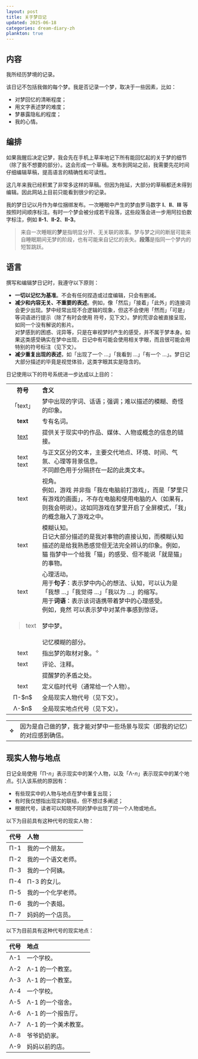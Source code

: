 ```yaml
---
layout: post
title: 关于梦日记
updated: 2025-06-18
categories: dream-diary-zh
plankton: true
---
```

## 内容

我所经历梦境的记录。

该日记不包括我做的每个梦。我是否记录一个梦，取决于一些因素，比如：

- 对梦回忆的清晰程度；
- 用文字表述梦的难度；
- 梦暴露隐私的程度；
- 我的心情。

## 编排

如果我醒后决定记梦，我会先在手机上草率地记下所有能回忆起的关于梦的细节（除了我不想要的部分）。这会形成一个草稿。发布到网站之前，我需要先花时间仔细编辑草稿，提高语言的精确性和可读性。

这几年来我已经积累了非常多这样的草稿。但因为拖延，大部分的草稿都还未得到编辑。因此网站上目前只能看到很少的记录。

我的梦日记以月作为单位捆绑发布。一次睡眠中产生的梦由罗马数字 **I**、**II**、**III** 等按照时间顺序标注。有时一个梦会被分成若干段落，这些段落会进一步用阿拉伯数字标注，例如 **II-1**、**II-2**、**II-3**。

> 来自一次睡眠的**梦**是指明显分开、无关联的故事。梦与梦之间的断层可能来自睡眠期间无梦的阶段，也有可能来自记忆的丧失。**段落**是指同一个梦内的短暂跳跃。

## 语言

撰写和编辑梦日记时，我遵守以下原则：

- **一切以记忆为基准**。不会有任何捏造或过度编辑，只会有删减。
- **减少和内容无关、不重要的表述**。例如，像「然后」「接着」「此外」的连接词会更少出现。梦中经常出现不合逻辑的现象，但这不会使用「然而」「可是」等词语进行提示（除了有时会使用 <dr-contra /> 符号，见下文）。梦的荒谬会被直接呈现，如同一个没有解说的影片。<br />对梦感到的困惑、诧异等，只是在审视梦时产生的感受，并不属于梦本身。如果这类感受确实在梦中出现，日记中有可能会使用相关字眼，而且很可能会用特别的符号标注（见下文）。
- **减少重复出现的表述**，如「出现了一个 ...」「我看到 ...」「有一个 ...」。梦日记大部分描述的毕竟是视觉体验，这类字眼其实是隐含的。

日记使用以下的符号系统进一步达成以上目的：

<table align="center">
    <tr>
        <th style="text-align: center;">符号</th>
        <th style="text-align: left;">含义</th>
    </tr>
    <tr>
        <td style="text-align: center;">「text」</td>
        <td style="text-align: left;">梦中出现的字词、话语；强调；难以描述的模糊、奇怪的印象。</td>
    </tr>
    <tr>
        <td style="text-align: center;"><strong>text</strong></td>
        <td style="text-align: left;">专有名词。</td>
    </tr>
    <tr>
        <td style="text-align: center;"><a href="https://en.wikipedia.org/wiki/Text_(literary_theory)">text</a></td>
        <td style="text-align: left;">提供关于现实中的作品、媒体、人物或概念的信息的链接。</td>
    </tr>
    <tr>
        <td style="text-align: center;"><dr-t>text</dr-t><br /><dr-tt>text</dr-tt></td>
        <td style="text-align: left;">与正文区分的文本，主要交代地点、环境、时间、气氛、心理等背景信息。<br />不同颜色用于分隔挤在一起的此类文本。</td>
    </tr>
    <tr>
        <td style="text-align: center;"><dr-persp>text</dr-persp></td>
        <td style="text-align: left;">视角。<br />例如，<dr-t><dr-persp>游戏</dr-persp></dr-t> 并非指「我在电脑前打游戏」，而是「梦里只有游戏的画面」，不存在电脑和使用电脑的人（如果有，则我会明说）。这如同游戏在梦里开启了全屏模式，「我」的概念融入了游戏之中。</td>
    </tr>
    <tr>
        <td style="text-align: center;"><dr-recog>text</dr-recog></td>
        <td style="text-align: left;">模糊认知。<br />日记大部分描述的是我对事物的直接认知，而模糊认知描述的是给我熟悉感觉但无法完全辨认的印象。例如，<br /><dr-recog>猫</dr-recog> 指梦中一个给我「猫」的感受、但不能说「就是猫」的事物。</td>
    </tr>
    <tr>
        <td style="text-align: center;"><dr-inner>text</dr-inner></td>
        <td style="text-align: left;">心理活动。<br />用于<strong>句子</strong>：表示梦中内心的想法、认知，可以认为是「我想 ...」「我觉得 ...」「我以为 ...」的缩写。<br />用于<strong>词语</strong>：表示该词语携带着梦中的心理感受。<br />例如，<dr-inner>竟然</dr-inner> 可以表示梦中对某件事感到惊讶。</td>
    </tr>
    <tr>
        <td style="text-align: center;"><blockquote>text</blockquote></td>
        <td style="text-align: left;">梦中梦。</td>
    </tr>
    <tr>
        <td style="text-align: center;"><dr-fog /></td>
        <td style="text-align: left;">记忆模糊的部分。</td>
    </tr>
    <tr>
        <td style="text-align: center;"><dr-ref>text</dr-ref></td>
        <td style="text-align: left;">指出梦的取材对象。<sup>✧</sup></td>
    </tr>
    <tr>
        <td style="text-align: center;"><dr-comm>text</dr-comm></td>
        <td style="text-align: left;">评论、注释。</td>
    </tr>
    <tr>
        <td style="text-align: center;"><dr-contra /></td>
        <td style="text-align: left;">提醒梦的矛盾之处。</td>
    </tr>
    <tr>
        <td style="text-align: center;"><dr-def>text</dr-def></td>
        <td style="text-align: left;">定义临时代号（通常给一个人物）。</td>
    </tr>
    <tr>
        <td style="text-align: center;">Π-$n$</td>
        <td style="text-align: left;">全局现实人物代号（见下文）。</td>
    </tr>
    <tr>
        <td style="text-align: center;">Λ-$n$</td>
        <td style="text-align: left;">全局现实地点代号（见下文）。</td>
    </tr>
</table>

<table class="ref-table">
    <tr>
        <th>✧</th>
        <td>因为是自己做的梦，我才能对梦中一些场景与现实（即我的记忆）的对应感到确信。</td>
    </tr>
</table>

## 现实人物与地点

日记全局使用「Π-$n$」表示现实中的某个人物，以及「Λ-$n$」表示现实中的某个地点。引入该系统的原因有：

- 有些现实中的人物与地点在梦中重复出现；
- 有时我仅想指出现实的联结，但不想过多阐述；
- 根据代号，读者可以知晓不同的梦中出现了同一个人物或地点。

以下为目前具有这种代号的现实人物：

| 代号 | 人物 |
| :-: | :-- |
| Π-1 | 我的一个朋友。 |
| Π-2 | 我的一个语文老师。 |
| Π-3 | 我的一个阿姨。 |
| Π-4 | Π-3 的女儿。 |
| Π-5 | 我的一个化学老师。 |
| Π-6 | 我的一个表姐。 |
| Π-7 | 妈妈的一个店员。 |

以下为目前具有这种代号的现实地点：

| 代号 | 地点 |
| :-: | :-- |
| Λ-1 | 一个学校。 |
| Λ-2 | Λ-1 的一个教室。 |
| Λ-3 | Λ-1 的一个教室。 |
| Λ-4 | 一个学校。 |
| Λ-5 | Λ-1 的一个宿舍。 |
| Λ-6 | Λ-1 的一个报告厅。 |
| Λ-7 | Λ-1 的一个美术教室。 |
| Λ-8 | 爷爷奶奶家。 |
| Λ-9 | 妈妈以前的店。 |

